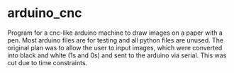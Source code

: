 # arduino_cnc
Program for a cnc-like arduino machine to draw images on a paper with a pen.
Most arduino files are for testing and all python files are unused. The original plan was to allow the user to input images, which were converted 
into black and white (1s and 0s) and sent to the arduino via serial. This was cut due to time constraints. 